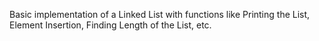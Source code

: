 Basic implementation of a Linked List with functions like Printing the List, Element Insertion, Finding Length of the List, etc.
